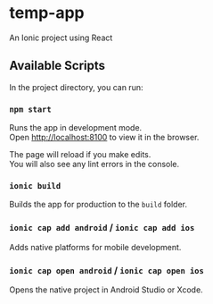 # temp-app

An Ionic project using React

## Available Scripts

In the project directory, you can run:

### `npm start`

Runs the app in development mode.\
Open [http://localhost:8100](http://localhost:8100) to view it in the browser.

The page will reload if you make edits.\
You will also see any lint errors in the console.

### `ionic build`

Builds the app for production to the `build` folder.

### `ionic cap add android` / `ionic cap add ios`

Adds native platforms for mobile development.

### `ionic cap open android` / `ionic cap open ios`

Opens the native project in Android Studio or Xcode.

